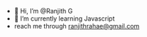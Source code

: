 - 👋 Hi, I’m @Ranjith G
- 🌱 I’m currently learning Javascript
-   reach me through ranjithrahae@gmail.com
